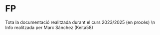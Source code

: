 # FP
Tota la documentació realitzada durant el curs 2023/2025 (en procés) \n
Info realitzada per Marc Sánchez (Keita58)
